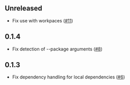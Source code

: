 ## Unreleased

- Fix use with workpaces ([#11](https://github.com/phil-opp/cargo-post/pull/11))

## 0.1.4

- Fix detection of --package arguments ([#8](https://github.com/phil-opp/cargo-post/pull/8))

## 0.1.3

- Fix dependency handling for local dependencies ([#6](https://github.com/phil-opp/cargo-post/pull/6))
